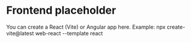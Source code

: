 # Frontend placeholder
You can create a React (Vite) or Angular app here. Example:
npx create-vite@latest web-react --template react
